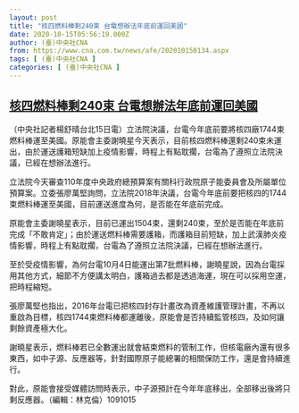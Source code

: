 ```yaml
---
layout: post
title: "核四燃料棒剩240束 台電想辦法年底前運回美國"
date: 2020-10-15T05:56:19.000Z
author: (臺)中央社CNA
from: https://www.cna.com.tw/news/afe/202010150134.aspx
tags: [ (臺)中央社CNA ]
categories: [ (臺)中央社CNA ]
---
```

<!--1602741379000-->
[核四燃料棒剩240束 台電想辦法年底前運回美國](https://www.cna.com.tw/news/afe/202010150134.aspx)
------

<div>
<div></div><div class="paragraph"><p>（中央社記者楊舒晴台北15日電）立法院決議，台電今年底前要將核四廠1744束燃料棒運至美國。原能會主委謝曉星今天表示，目前核四燃料棒還剩240束未運出，由於運送護箱短缺加上疫情影響，時程上有點耽擱，台電為了遵照立法院決議，已經在想辦法進行。</p><p>立法院今天審查110年度中央政府總預算案有關科行政院原子能委員會及所屬單位預算案。立委張廖萬堅詢問，立法院2018年決議，台電今年底前要把核四的1744束燃料棒運至美國，目前運送進度為何，是否能在年底前完成。</p><p>原能會主委謝曉星表示，目前已運出1504束，還剩240束，至於是否能在年底前完成「不敢肯定」；由於運送燃料棒需要護箱，而護箱目前短缺，加上武漢肺炎疫情影響，時程上有點耽擱，台電為了遵照立法院決議，已經在想辦法進行。</p><p>至於受疫情影響，為何台電10月4日能運出第7批燃料棒，謝曉星說，因為台電採用其他方式，細節不方便講太明白，護箱過去都是透過海運，現在可以採用空運，把時程縮短。</p><p>張廖萬堅也指出，2016年台電已把核四封存計畫改為資產維護管理計畫，不再以重啟為目標，核四1744束燃料棒都運離後，原能會是否持續監管核四，及如何讓剩餘資產極大化。</p><p>謝曉星表示，燃料棒若已全數運出就會結束燃料的管制工作，但核電廠內還有很多東西，如中子源、反應器等，針對國際原子能總署的相關保防工作，還是會持續進行。</p><p>對此，原能會接受媒體訪問時表示，中子源預計在今年年底移出，全部移出後將只剩反應器。（編輯：林克倫）1091015</p></div>
</div>

